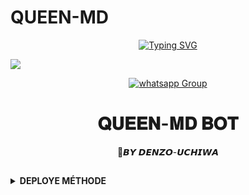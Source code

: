    # QUEEN-MD
<p align="center">
<a href="https://git.io/typing-svg"><img src="https://readme-typing-svg.demolab.com?font=Playfair+Display&weight=500&size=34&duration=3500&pause=1000&color=F7F7F7&center=true&width=435&lines=Hi !! I'am QUEEN-MD;Multi-Device+Whatsapp+Bot;BOT+BY+DENZO+UCHIWA🌟" alt="Typing SVG" /></a>
  </p>

   <img src="https://telegra.ph/file/08f0eaf22ae3a2808b3a9.jpg"> 
 
<p align="center">
 <a href="https://chat.whatsapp.com/JFNXyoRTf4t6e9GTaM2Oe6" target="_blank">
    <img alt="whatsapp Group" src="https://img.shields.io/badge/ Whatsapp Support Group -25D366?style=for-the-badge&logo=whatsapp&logoColor=white" />
  </a>
</p>
</details>

</p>
<h1 align="center"> 𝐐𝐔𝐄𝐄𝐍-𝐌𝐃 𝐁𝐎𝐓
</h1>
<p align="center">  🎯𝘽𝙔 𝘿𝙀𝙉𝙕𝙊-𝙐𝘾𝙃𝙄𝙒𝘼 



</div>
 
## <!-- CONTACTE ME -->
<b><details><summary>DEPLOYE MÉTHODE</summary>





## ```Scan QR IN replit here ```

 [![Run on Repl.it](https://repl.it/badge/github/quiec/whatsAlfa)](https://replit.com/denzouchiwa)
 


## ```DEPLOY IN HEROKU```

[![Deploy on heroku](https://www.herokucdn.com/deploy/button.svg)](https://dashboard.heroku.com/new?button-url=https://github.com/DENZO-UCHIWA/QEEN-MD&template=https://github.com/DENZO-UCHIWA/QEEN-MD.git)

## ```DEPLOY IN REPLIT```

 <a align="center" >
 <a href="https://repl.it/github/DENZO-UCHIWA/QEEN-MD">
 <img src="https://repl.it/badge/github/quiec/whatsasena" width="170px" alt="Deploy on REPLIT" >
    



<p align="center" >


## ```Develeped BY ➡️➡️``` [𝐃𝐄𝐍𝐙𝐎 𝐔𝐂𝐇𝐈𝐖𝐀](https://github.com/DENZO-UCHIWA)



## <!-- CONTACTE ME -->
<b><details><summary>Contacte Denzo uchiwa</summary></




 ## *TUTORIAL VIDEO HERE⬇️⬇️⬇️*

<a align="left">
  <a href="https://www.youtube.com/@InnoxentTech?sub_confirmation=1">
    <img alt=Support height="100" src="https://telegra.ph/file/eb6347e2764939fbbd35d.png"> 
  </p>
    
 ## ```𝘊𝘰𝘯𝘵𝘢𝘤𝘵 𝘔𝘦```
   <a href="https://wa.me/244935469526?text=_SALUT%20FRÈRE%20COMMENT%20VOUS???%20J'AI%20BESOIN%20DE%20VOTRE%20AIDE%20CONCERNANT%20TON-BOT.._💓♥️">
    <img src="https://www.svgrepo.com/show/122874/whatsapp.svg" align="centre" width="100" />
    
  




&nbsp;&nbsp;&nbsp;&nbsp;&nbsp;&nbsp;&nbsp;<a href="https://www.buymeacoffee.com/ndounguisex">
  <img src="https://i.ibb.co/KNnhcvX/bmc-button.png" alt="Buy Me Coffee please" height="40" width="150" style="margin-left: 60px;">
</a>
